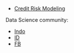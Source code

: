- [Credit Risk Modeling](https://www.kaggle.com/code/krishnapriya/credit-risk-modelling-catboost-93-5-accuracy)

Data Science community:
- [Indo](https://linktr.ee/datascienceindo)
- [ID](https://datascience.or.id/)
- [FB](https://www.facebook.com/datascienceindo?_rdc=2&_rdr#)